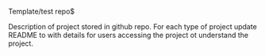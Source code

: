 Template/test repo$

Description of project stored in github repo.
For each type of project update README to with details for users accessing the project ot understand the project.
